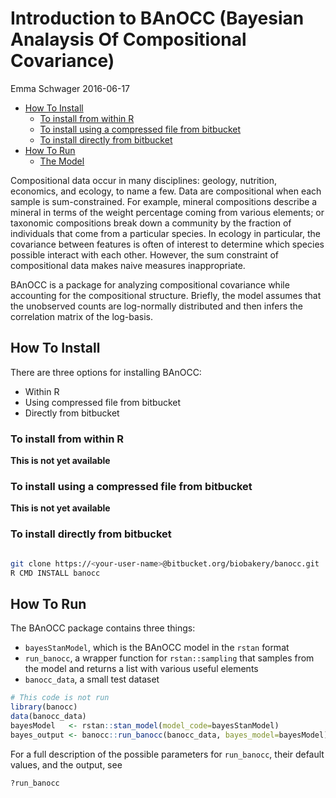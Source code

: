 Introduction to BAnOCC (Bayesian Analaysis Of Compositional Covariance)
================
Emma Schwager
2016-06-17

-   [How To Install](#how-to-install)
    -   [To install from within R](#to-install-from-within-r)
    -   [To install using a compressed file from bitbucket](#to-install-using-a-compressed-file-from-bitbucket)
    -   [To install directly from bitbucket](#to-install-directly-from-bitbucket)
-   [How To Run](#how-to-run)
    -   [The Model](#the-model)

Compositional data occur in many disciplines: geology, nutrition, economics, and ecology, to name a few. Data are compositional when each sample is sum-constrained. For example, mineral compositions describe a mineral in terms of the weight percentage coming from various elements; or taxonomic compositions break down a community by the fraction of individuals that come from a particular species. In ecology in particular, the covariance between features is often of interest to determine which species possible interact with each other. However, the sum constraint of compositional data makes naive measures inappropriate.

BAnOCC is a package for analyzing compositional covariance while accounting for the compositional structure. Briefly, the model assumes that the unobserved counts are log-normally distributed and then infers the correlation matrix of the log-basis.

How To Install
--------------

There are three options for installing BAnOCC:

-   Within R
-   Using compressed file from bitbucket
-   Directly from bitbucket

### To install from within R

**This is not yet available**

### To install using a compressed file from bitbucket

**This is not yet available**

### To install directly from bitbucket
```bash

git clone https://<your-user-name>@bitbucket.org/biobakery/banocc.git
R CMD INSTALL banocc
```

How To Run
----------

The BAnOCC package contains three things:

-   `bayesStanModel`, which is the BAnOCC model in the `rstan` format
-   `run_banocc`, a wrapper function for `rstan::sampling` that samples from the model and returns a list with various useful elements
-   `banocc_data`, a small test dataset

```r
# This code is not run
library(banocc)
data(banocc_data)
bayesModel   <- rstan::stan_model(model_code=bayesStanModel)
bayes_output <- banocc::run_banocc(banocc_data, bayes_model=bayesModel)
```

For a full description of the possible parameters for `run_banocc`, their default values, and the output, see

```r
?run_banocc 
```
